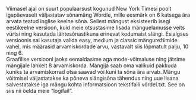 Viimasel ajal on suurt populaarsust kogunud New York Timesi poolt igapäevaselt väljastatav sõnamäng Wordle, mille eesmärk on 6 katsega ära arvata teatud inglise keelne sõna. 
Sellest mängust eksisteerib isegi eestikeelne versioon, kuid meie otsustasime lisada mänguelamusse veits vürtsi ning kasutada lähtesõnastikuna erinevat kodumaist slängi. 
Esialgses versioonis  sai kasutaja valida easy, medium ja classic mängurežiimide vahel, mis määrasid arvamiskordade arvu, vastavalt siis lõpmatult palju, 10 ning 6.  
Graafilise versiooni jaoks eemaldasime aga mode-võimaluse ning jätsime mängijale lahkelt 8 arvamiskorda. 
Mängija saab oma valikuid pakkuda kuniks ta arvamiskorrad otsa saavad või kuni ta sõna ära arvab. 
Mängu võitmisel väljastatakse ka põneva slängisõna tähendus ning uue lisana salvestatakse iga mängu kohta informatsioon tekstifaili vördel.txt. See on siis nii öelda meie “logifail”.


